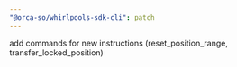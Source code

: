 ```yaml
---
"@orca-so/whirlpools-sdk-cli": patch
---
```


add commands for new instructions (reset_position_range, transfer_locked_position)
